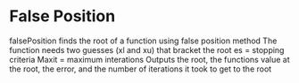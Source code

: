 # False Position
falsePosition finds the root of a function using false position method
The function needs two guesses (xl and xu) that bracket the root
es = stopping criteria
Maxit = maximum interations
Outputs the root, the functions value at the root, the error, and the
number of iterations it took to get to the root
